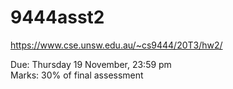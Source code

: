 # 9444asst2

https://www.cse.unsw.edu.au/~cs9444/20T3/hw2/ <br>

Due: Thursday 19 November, 23:59 pm <br>
Marks: 30% of final assessment <br>
